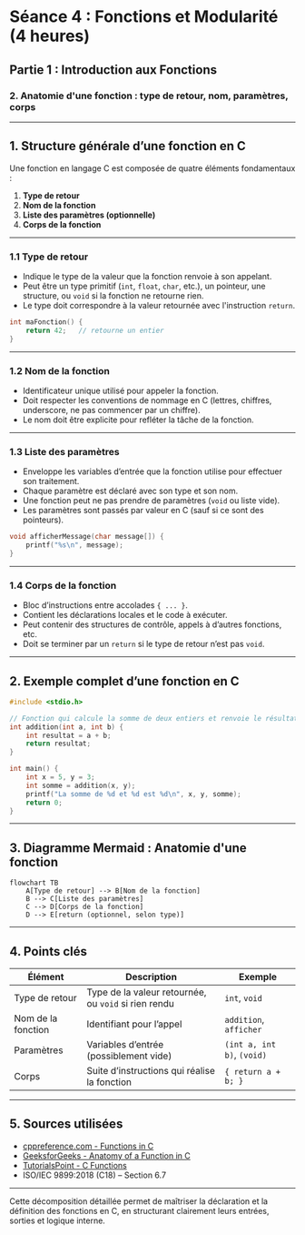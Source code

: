 # Séance 4 : Fonctions et Modularité (4 heures)

## Partie 1 : Introduction aux Fonctions

### 2. Anatomie d'une fonction : type de retour, nom, paramètres, corps

---

## 1. Structure générale d’une fonction en C

Une fonction en langage C est composée de quatre éléments fondamentaux :

1. **Type de retour**
2. **Nom de la fonction**
3. **Liste des paramètres (optionnelle)**
4. **Corps de la fonction**

---

### 1.1 Type de retour

- Indique le type de la valeur que la fonction renvoie à son appelant.
- Peut être un type primitif (`int`, `float`, `char`, etc.), un pointeur, une structure, ou `void` si la fonction ne retourne rien.
- Le type doit correspondre à la valeur retournée avec l'instruction `return`.

```c
int maFonction() {
    return 42;   // retourne un entier
}
```

---

### 1.2 Nom de la fonction

- Identificateur unique utilisé pour appeler la fonction.
- Doit respecter les conventions de nommage en C (lettres, chiffres, underscore, ne pas commencer par un chiffre).
- Le nom doit être explicite pour refléter la tâche de la fonction.

---

### 1.3 Liste des paramètres

- Enveloppe les variables d’entrée que la fonction utilise pour effectuer son traitement.
- Chaque paramètre est déclaré avec son type et son nom.
- Une fonction peut ne pas prendre de paramètres (`void` ou liste vide).
- Les paramètres sont passés par valeur en C (sauf si ce sont des pointeurs).

```c
void afficherMessage(char message[]) {
    printf("%s\n", message);
}
```

---

### 1.4 Corps de la fonction

- Bloc d’instructions entre accolades `{ ... }`.
- Contient les déclarations locales et le code à exécuter.
- Peut contenir des structures de contrôle, appels à d’autres fonctions, etc.
- Doit se terminer par un `return` si le type de retour n’est pas `void`.

---

## 2. Exemple complet d’une fonction en C

```c
#include <stdio.h>

// Fonction qui calcule la somme de deux entiers et renvoie le résultat
int addition(int a, int b) {
    int resultat = a + b;
    return resultat;
}

int main() {
    int x = 5, y = 3;
    int somme = addition(x, y);
    printf("La somme de %d et %d est %d\n", x, y, somme);
    return 0;
}
```

---

## 3. Diagramme Mermaid : Anatomie d'une fonction

```mermaid
flowchart TB
    A[Type de retour] --> B[Nom de la fonction]
    B --> C[Liste des paramètres]
    C --> D[Corps de la fonction]
    D --> E[return (optionnel, selon type)]
```

---

## 4. Points clés

| Élément           | Description                                           | Exemple                       |
|-------------------|-------------------------------------------------------|------------------------------|
| Type de retour    | Type de la valeur retournée, ou `void` si rien rendu | `int`, `void`                |
| Nom de la fonction| Identifiant pour l’appel                              | `addition`, `afficher`        |
| Paramètres       | Variables d’entrée (possiblement vide)                 | `(int a, int b)`, `(void)`   |
| Corps            | Suite d’instructions qui réalise la fonction         | `{ return a + b; }`           |

---

## 5. Sources utilisées

- [cppreference.com - Functions in C](https://en.cppreference.com/w/c/language/functions)  
- [GeeksforGeeks - Anatomy of a Function in C](https://www.geeksforgeeks.org/structures-in-c/)  
- [TutorialsPoint - C Functions](https://www.tutorialspoint.com/cprogramming/c_functions.htm)  
- ISO/IEC 9899:2018 (C18) – Section 6.7

---

Cette décomposition détaillée permet de maîtriser la déclaration et la définition des fonctions en C, en structurant clairement leurs entrées, sorties et logique interne.